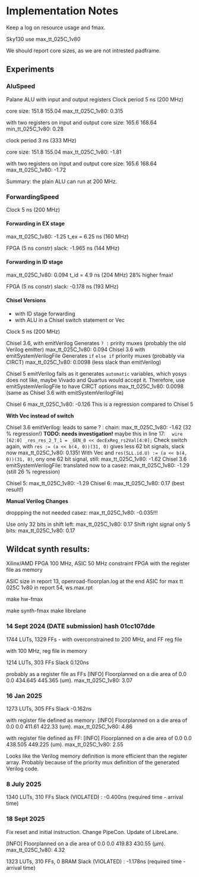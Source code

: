 # Implementation Notes

Keep a log on resource usage and fmax.

Sky130 use max_tt_025C_1v80

We should report core sizes, as we are not intrested padframe.

## Experiments

### AluSpeed

Palane ALU with input and output registers
Clock period 5 ns (200 MHz)

core size: 151.8 155.04
max_tt_025C_1v80: 0.315

with two registers on input and output
core size: 165.6 168.64
min_tt_025C_1v80: 0.28

clock period 3 ns (333 MHz)

core size: 151.8 155.04
max_tt_025C_1v80: -1.81

with two registers on input and output
core size: 165.6 168.64
max_tt_025C_1v80: -1.72

Summary: the plain ALU can run at 200 MHz.

### ForwardingSpeed

Clock 5 ns (200 MHz)

#### Forwarding in EX stage

max_tt_025C_1v80: -1.25
t_ex = 6.25 ns (160 MHz)

FPGA (5 ns constr) slack: -1.965 ns (144 MHz)

#### Forwarding in ID stage

max_tt_025C_1v80: 0.094
t_id = 4.9 ns (204 MHz)
28% higher fmax!

FPGA (5 ns constr) slack: -0.178 ns (193 MHz)

#### Chisel Versions

 * with ID stage forwarding
 * with ALU in a Chisel switch statement or Vec

Clock 5 ns (200 MHz)

Chisel 3.6, with emitVerilog
Generates `? :` pririty muxes (probably the old Verilog emitter)
max_tt_025C_1v80: 0.094
Chisel 3.6 with emitSystemVerilogFile
Generates `if` `else if` priority muxes (probably via CIRCT)
max_tt_025C_1v80: 0.0098 (less slack than emitVerilog)

Chisel 5 
emitVerilog fails as it generates `automatic` variables, which yosys does not like, maybe Vivado and Quartus would accept it. Therefore, use emitSystemVerilogFile to have CIRCT options
max_tt_025C_1v80: 0.0098 (same as Chisel 3.6 with emitSystemVerilogFile)

Chisel 6
max_tt_025C_1v80: -0.126 This is a regression compared to Chisel 5

**With Vec instead of switch**

Chisel 3.6 emitVerilog: leads to same ? : chain: max_tt_025C_1v80: -1.62 (32 % regression!)
**TODO: needs investigation!** maybe this in line 17: `  wire [62:0] _res_res_2_T_1 = _GEN_0 << decExReg_rs2Val[4:0];`
Check switch again, with `res := (a << b(4, 0))(31, 0)` gives less 62 bit signals, slack now max_tt_025C_1v80: 0.135!
With Vec and `res(SLL.id.U) := (a << b(4, 0))(31, 0)`, ony one 62 bit signal, still: max_tt_025C_1v80: -1.62
Chisel 3.6 emitSystemVerilogFile: translated now to a casez: max_tt_025C_1v80: -1.29 (still 26 % regression)

Chisel 5: max_tt_025C_1v80: -1.29
Chisel 6: max_tt_025C_1v80: 0.17 (best result!)

**Manual Verilog Changes**

droppping the not needed casez: max_tt_025C_1v80: -0.035!!!

Use only 32 bits in shift left: max_tt_025C_1v80: 0.17
Shift right signal only 5 bits: max_tt_025C_1v80: 0.17


## Wildcat synth results:

Xilinx/AMD FPGA 100 MHz, ASIC 50 MHz constraint
FPGA with the register file as memory

ASIC size in report 13, openroad-floorplan.log at the end
ASIC for max tt 025C 1v80 in report 54, ws.max.rpt

make hw-fmax

make synth-fmax
make librelane


### 14 Sept 2024 (DATE submission) hash 01cc107dde

1744 LUTs, 1329 FFs - with overconstrained to 200 MHz, and FF reg file

with 100 MHz, reg file in memory

1214 LUTs, 303 FFs
Slack 0.120ns

probably as a register file as FFs
[INFO] Floorplanned on a die area of 0.0 0.0 434.645 445.365 (um).
max_tt_025C_1v80: 3.07


### 16 Jan 2025

1273 LUTs, 305 FFs
Slack -0.162ns

with register file defined as memory:
[INFO] Floorplanned on a die area of 0.0 0.0 411.61 422.33 (um).
max_tt_025C_1v80: 4.86

with register file defined as FF:
[INFO] Floorplanned on a die area of 0.0 0.0 438.505 449.225 (um).
max_tt_025C_1v80: 2.55

Looks like the Verilog memory definition is more efficient than the register array.
Probably because of the priority mux definition of the generated Verilog code.

### 8 July 2025

1340 LUTs, 310 FFs
Slack (VIOLATED) :        -0.400ns  (required time - arrival time)

### 18 Sept 2025

Fix reset and initial instruction.
Change PipeCon.
Update of LibreLane.

[INFO] Floorplanned on a die area of 0.0 0.0 419.83 430.55 (µm).
max_tt_025C_1v80: 4.32

1323 LUTs, 310 FFs, 0 BRAM
Slack (VIOLATED) :        -1.178ns  (required time - arrival time)

